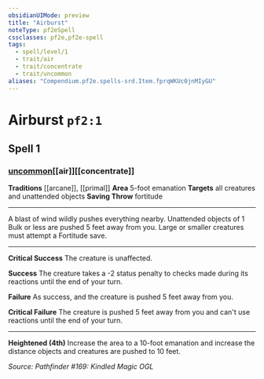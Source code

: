 ```yaml
---
obsidianUIMode: preview
title: "Airburst"
noteType: pf2eSpell
cssclasses: pf2e,pf2e-spell
tags:
  - spell/level/1
  - trait/air
  - trait/concentrate
  - trait/uncommon
aliases: "Compendium.pf2e.spells-srd.Item.fprqWKUc0jnMIyGU" 
---
```

# Airburst  `pf2:1`  
## Spell 1
### [uncommon](uncommon "Uncommon Rarity Trait")[[air]][[concentrate]]
**Traditions** [[arcane]], [[primal]]
**Area** 5-foot emanation
**Targets** all creatures and unattended objects
**Saving Throw**  fortitude
* * * 
A blast of wind wildly pushes everything nearby. Unattended objects of 1 Bulk or less are pushed 5 feet away from you. Large or smaller creatures must attempt a Fortitude save.

* * *

**Critical Success** The creature is unaffected.

**Success** The creature takes a -2 status penalty to checks made during its reactions until the end of your turn.

**Failure** As success, and the creature is pushed 5 feet away from you.

**Critical Failure** The creature is pushed 5 feet away from you and can't use reactions until the end of your turn.

* * *

**Heightened (4th)** Increase the area to a 10-foot emanation and increase the distance objects and creatures are pushed to 10 feet.

*Source: Pathfinder #169: Kindled Magic*
*OGL*